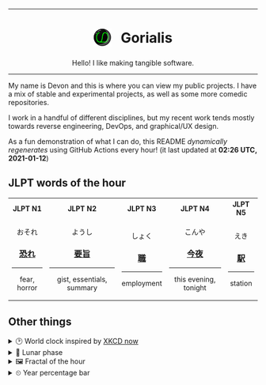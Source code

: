 ***

<h1 align="center">
<sub>
    <img src="readme/resources/avatar.png" height="36">
</sub>
&nbsp;
Gorialis
</h1>
<p align="center">
Hello! I like making tangible software.
</p>

***

My name is Devon and this is where you can view my public projects. I have a mix of stable and experimental projects, as well as some more comedic repositories.

I work in a handful of different disciplines, but my recent work tends mostly towards reverse engineering, DevOps, and graphical/UX design.

As a fun demonstration of what I can do, this README *dynamically regenerates* using GitHub Actions every hour! (it last updated at **02:26 UTC, 2021-01-12**)

<h2>JLPT words of the hour</h2>
<table>
    <tr>
        <th>JLPT N1</th>
        <th>JLPT N2</th>
        <th>JLPT N3</th>
        <th>JLPT N4</th>
        <th>JLPT N5</th>
    </tr>
    <tr>
        <td>
            <p align="center">おそれ</p>
            <h3 align="center"><b><a href="https://jisho.org/search/%E6%81%90%E3%82%8C">恐れ</a></b></h3>
            <hr>
            <p align="center">fear,<wbr> horror</p>
        </td>
        <td>
            <p align="center">ようし</p>
            <h3 align="center"><b><a href="https://jisho.org/search/%E8%A6%81%E6%97%A8">要旨</a></b></h3>
            <hr>
            <p align="center">gist,<wbr> essentials,<wbr> summary</p>
        </td>
        <td>
            <p align="center">しょく</p>
            <h3 align="center"><b><a href="https://jisho.org/search/%E8%81%B7">職</a></b></h3>
            <hr>
            <p align="center">employment</p>
        </td>
        <td>
            <p align="center">こんや</p>
            <h3 align="center"><b><a href="https://jisho.org/search/%E4%BB%8A%E5%A4%9C">今夜</a></b></h3>
            <hr>
            <p align="center">this evening,<wbr> tonight</p>
        </td>
        <td>
            <p align="center">えき</p>
            <h3 align="center"><b><a href="https://jisho.org/search/%E9%A7%85">駅</a></b></h3>
            <hr>
            <p align="center">station</p>
        </td>
    </tr>
</table>

<h2>Other things</h2>
<details>
<summary>🕑  World clock inspired by <a href="https://xkcd.com/now">XKCD now</a></summary>

> <img src="generated/now.png" width="512">

</details>
<details>
<summary>🌙 Lunar phase</summary>

The moon is approximately 98.29% through its phase ().

</details>
<details>
<summary>&#x1f5bc; Fractal of the hour</summary>

> <img src="generated/fractal.png" width="512">

</details>
<details>
<summary>&#x23f2; Year percentage bar</summary>
<pre><code>2021 [▁▁▁▁▁▁▁▁▁▁▁▁▁▁▁▁▁▁▁▁] 3.04%</code></pre>
</details>
